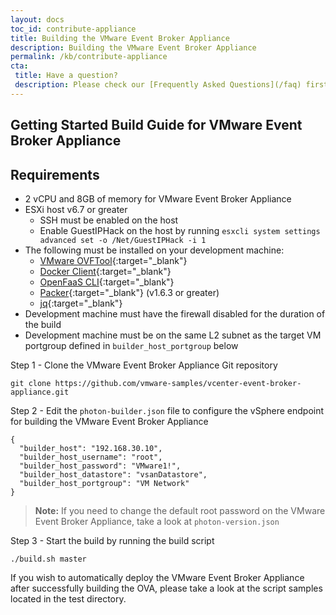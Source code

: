 ```yaml
---
layout: docs
toc_id: contribute-appliance
title: Building the VMware Event Broker Appliance 
description: Building the VMware Event Broker Appliance
permalink: /kb/contribute-appliance
cta:
 title: Have a question? 
 description: Please check our [Frequently Asked Questions](/faq) first.
---
```


## Getting Started Build Guide for VMware Event Broker Appliance

## Requirements

* 2 vCPU and 8GB of memory for VMware Event Broker Appliance
* ESXi host v6.7 or greater
  * SSH must be enabled on the host
  * Enable GuestIPHack on the host by running `esxcli system settings advanced set -o /Net/GuestIPHack -i 1`
* The following must be installed on your development machine:
  * [VMware OVFTool](https://www.vmware.com/support/developer/ovf/){:target="_blank"}
  * [Docker Client](https://docs.docker.com/v17.09/engine/installation/){:target="_blank"}
  * [OpenFaaS CLI](https://github.com/openfaas/faas-cli){:target="_blank"}
  * [Packer](https://www.packer.io/intro/getting-started/install.html){:target="_blank"} (v1.6.3 or greater)
  * [jq](https://stedolan.github.io/jq/){:target="_blank"}
* Development machine must have the firewall disabled for the duration of the build
* Development machine must be on the same L2 subnet as the target VM portgroup defined in `builder_host_portgroup` below


Step 1 - Clone the VMware Event Broker Appliance Git repository

```
git clone https://github.com/vmware-samples/vcenter-event-broker-appliance.git
```

Step 2 - Edit the `photon-builder.json` file to configure the vSphere endpoint for building the VMware Event Broker Appliance

```
{
  "builder_host": "192.168.30.10",
  "builder_host_username": "root",
  "builder_host_password": "VMware1!",
  "builder_host_datastore": "vsanDatastore",
  "builder_host_portgroup": "VM Network"
}
```

> **Note:** If you need to change the default root password on the VMware Event Broker Appliance, take a look at `photon-version.json`

Step 3 - Start the build by running the build script

```
./build.sh master
````

If you wish to automatically deploy the VMware Event Broker Appliance after successfully building the OVA, please take a look at the script samples located in the test directory.
